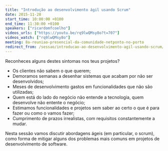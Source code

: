 ```yaml
---
title: "Introdução ao desenvolvimento ágil usando Scrum"
date: 2015-11-28
start_time: 10:00:00 +0100
end_time: 11:30:00 +0100
speakers: ["ricardomfcoelho"]
videos_urls: ["https://youtu.be/rq9lwQMsy8o?t=707"]
videos_watch: ["rq9lwQMsy8o"]
meeting: 8a-reuniao-presencial-da-comunidade-netponto-no-porto
redirect_from: /sessao/introducao-ao-desenvolvimento-agil-usando-scrum/
---
```

Reconheces alguns destes sintomas nos teus projetos?

- Os clientes não sabem o que querem;
- Demoramos semanas a desenhar sistemas que acabam por não ser desenvolvidos;
- Meses de desenvolvimento gastos em funcionalidades que não são utilizadas;
- Quem está do lado do negócio não entende a tecnologia, quem desenvolve não entente o negócio;
- Estimamos funcionalidades e projetos sem saber ao certo o que é para fazer ou como o vamos fazer;
- Cumprimento de prazos irrealistas, com requisitos constantemente a mudar.

Nesta sessão vamos discutir abordagens ágeis (em particular, o scrum), como forma de mitigar alguns dos problemas mais comuns em projetos de desenvolvimento de software.
